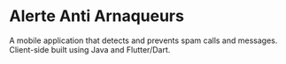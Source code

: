 # Alerte Anti Arnaqueurs

A mobile application that detects and prevents spam calls and messages.
Client-side built using Java and Flutter/Dart.


